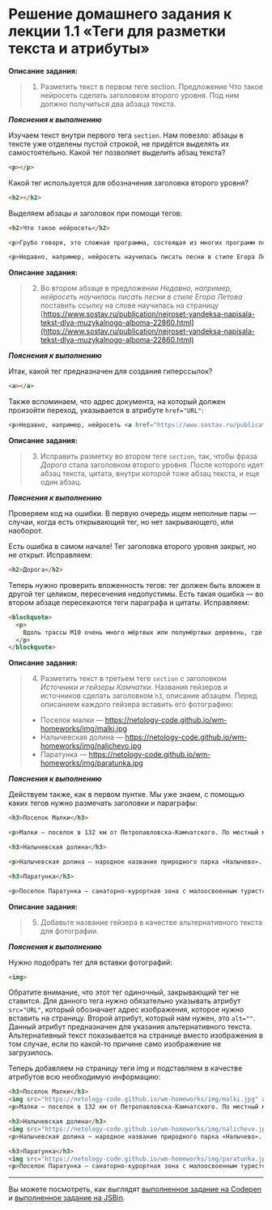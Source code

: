 # Решение домашнего задания к лекции 1.1 «Теги для разметки текста и атрибуты»

**Описание задания:**

>1. Разметить текст в первом теге section. Предложение Что такое нейросеть сделать заголовком второго уровня. Под ним должно получиться два абзаца текста.


***Пояснения к выполнению***

Изучаем текст внутри первого тега `section`. Нам повезло: абзацы в тексте уже отделены пустой строкой, не придётся выделять их самостоятельно. Какой тег позволяет выделить абзац текста?

```html
<p></p>
```
Какой тег используется для обозначения заголовка второго уровня?
```html
<h2></h2>
```
Выделяем абзацы и заголовок при помощи тегов:
```html
<h2>Что такое нейросеть</h2>

<p>Грубо говоря, это сложная программа, состоящая из многих программ поменьше, которая может самостоятельно учиться разным вещам. Скажем, вы 50 раз показываете ей, как собирать пазлы c Белоснежкой, а новый, 51-й пазл, она собирает сама. Примерно так же устроено и творчество нейросетей.</p>

<p>Недавно, например, нейросеть научилась писать песни в стиле Егора Летова. Программа проанализировала корпус текстов «Гражданской обороны», выделила закономерности и на их основе составила собственные произведения. Подробнее о нейросетях можно почитать в наших карточках.</p>
```

**Описание задания:**

>2. Во втором абзаце в предложении *Недавно, например, нейросеть научилась писать песни в стиле Егора Летова* поставить ссылку на слове научилась на страницу [https://www.sostav.ru/publication/nejroset-yandeksa-napisala-tekst-dlya-muzykalnogo-alboma-22860.html](https://www.sostav.ru/publication/nejroset-yandeksa-napisala-tekst-dlya-muzykalnogo-alboma-22860.html)


***Пояснения к выполнению***

Итак, какой тег предназначен для создания гиперссылок?
```html
<a></a>
```
Также вспоминаем, что адрес документа, на который должен произойти переход, указывается в атрибуте `href="URL"`:
```html
<p>Недавно, например, нейросеть <a href="https://www.sostav.ru/publication/nejroset-yandeksa-napisala-tekst-dlya-muzykalnogo-alboma-22860.html">научилась</a> писать песни в стиле Егора Летова. Программа проанализировала корпус текстов «Гражданской обороны», выделила закономерности и на их основе составила собственные произведения. Подробнее о нейросетях можно почитать в наших карточках.</p>
```


**Описание задания:**
>3. Исправить разметку во втором теге `section`, так, чтобы фраза *Дорога* стала заголовком второго уровня. После которого идет абзац текста, цитата, внутри которой тоже абзац текста, и еще один абзац.


***Пояснения к выполнению***

Проверяем код на ошибки. В первую очередь ищем неполные пары — случаи, когда есть открывающий тег, но нет закрывающего, или наоборот.

Есть ошибка в самом начале! Тег заголовка второго уровня закрыт, но не открыт. Исправляем:
```html
<h2>Дорога</h2>
```

<p>Теперь нужно проверить вложенность тегов: тег должен быть вложен в другой тег целиком, пересечения недопустимы. Есть такая ошибка — во втором абзаце пересекаются теги параграфа и цитаты. Исправляем:</p>

```html
<blockquote>
  <p>
    Вдоль трассы М10 очень много мёртвых или полумёртвых деревень, где очень легко найти пустующий дом для ночлега
  </p>
</blockquote>
```

**Описание задания:**
>4. Разметить текст в третьем теге `section` с заголовком *Источники и гейзеры Камчатки*. Названия гейзеров и источников сделать заголовком `h3`, описание абзацем. Перед описанием каждого гейзера вставить его фотографию:
> * Поселок малки — https://netology-code.github.io/wm-homeworks/img/malki.jpg
> * Налычевская долина — https://netology-code.github.io/wm-homeworks/img/nalichevo.jpg
> * Паратунка — https://netology-code.github.io/wm-homeworks/img/paratunka.jpg


***Пояснения к выполнению***

Действуем также, как в первом пунтке. Мы уже знаем, с помощью каких тегов нужно размечать заголовки и параграфы:
```html
<h3>Поселок Малки</h3>

<p>Малки – поселок в 132 км от Петропавловска-Камчатского. По местный меркам, далековато, поэтому если уж ехать, то, как минимум, на пару дней. А ехать, конечно, стоит. Малки – настоящий местный спа с горячими источниками посреди потрясающей красивой дикой природы.</p>

<h3>Налычевская долина</h3>

<p>Налычевская долина — народное название природного парка «Налычево». Со всех сторон она окружена вулканами, которые защищают долину от сильного ветра. В сезон здесь очень много грибов и ягод и погода стоит очень теплая, но я особенно люблю Налычевскую долину зимой.</p>

<h3>Паратунка</h3>

<p>Поселок Паратунка – санаторно-курортная зона с малоосвоенным туристско-рекреационным потенциалом. Паратунка славится своими термальными источниками, лечебной грязью, и прочими бальнеологическими возможностями!</p>
```

**Описание задания:**
>5. Добавьте название гейзера в качестве альтернативного текста для фотографии.


***Пояснения к выполнению***

Нужно подобрать тег для вставки фотографий:
```html
<img>
```
Обратите внимание, что этот тег одиночный, закрывающий тег не ставится. Для данного тега нужно обязательно указывать атрибут `src="URL"`, который обозначает адрес изображения, которое нужно вставить на страницу. Второй атрибут, который нам нужен, это `alt=""`. Данный атрибут предназначен для указания альтернативного текста. Альтернативный текст показывается на странице вместо изображения в том случае, если по какой-то причине само изображение не загрузилось.

Теперь добавляем на страницу теги img и подставляем в качестве атрибутов всю необходимую информацию:
```html
<h3>Поселок Малки</h3>
<img src="https://netology-code.github.io/wm-homeworks/img/malki.jpg" alt="Поселок Малки">
<p>Малки – поселок в 132 км от Петропавловска-Камчатского. По местный меркам, далековато, поэтому если уж ехать, то, как минимум, на пару дней. А ехать, конечно, стоит. Малки – настоящий местный спа с горячими источниками посреди потрясающей красивой дикой природы.</p>

<h3>Налычевская долина</h3>
<img src="https://netology-code.github.io/wm-homeworks/img/nalichevo.jpg" alt="Налычевская долина">
<p>Налычевская долина — народное название природного парка «Налычево». Со всех сторон она окружена вулканами, которые защищают долину от сильного ветра. В сезон здесь очень много грибов и ягод и погода стоит очень теплая, но я особенно люблю Налычевскую долину зимой.</p>

<h3>Паратунка</h3>
<img src="https://netology-code.github.io/wm-homeworks/img/paratunka.jpg" alt="Паратунка">
<p>Поселок Паратунка – санаторно-курортная зона с малоосвоенным туристско-рекреационным потенциалом. Паратунка славится своими термальными источниками, лечебной грязью, и прочими бальнеологическими возможностями!</p>
```
---
Вы можете посмотреть, как выглядят [выполненное задание на Codepen](https://codepen.io/Netology/pen/JrqgqN?editors=1000) и [выполненное задание на JSBin](https://jsbin.com/pijogij/5/edit?html,output).
